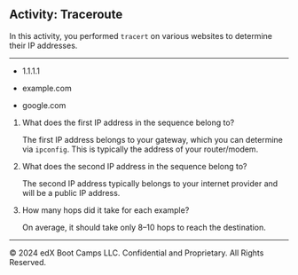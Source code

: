 ## Activity: Traceroute

In this activity, you performed `tracert` on various websites to determine their IP addresses.

---

- 1.1.1.1

- example.com

- google.com


1. What does the first IP address in the sequence belong to?

    The first IP address belongs to your gateway, which you can determine via `ipconfig`. This is typically the address of your router/modem.

2. What does the second IP address in the sequence belong to?

    The second IP address typically belongs to your internet provider and will be a public IP address.

3. How many hops did it take for each example?

    On average, it should take only 8&ndash;10 hops to reach the destination.


------------

&copy; 2024 edX Boot Camps LLC. Confidential and Proprietary. All Rights Reserved.
